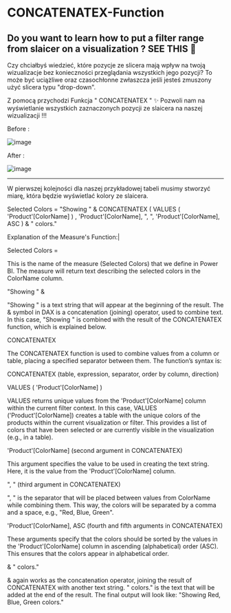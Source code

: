 # CONCATENATEX-Function
Do you want to learn how to put a filter range from slaicer on a visualization ? SEE THIS 🚀
----------------------
Czy chciałbyś wiedzieć, które pozycje ze slicera mają wpływ na twoją wizualizacje bez konieczności przeglądania wszystkich jego pozycji? 
To może być uciążliwe oraz czasochłonne zwłaszcza jeśli jesteś zmuszony użyć slicera typu "drop-down".

Z pomocą przychodzi Funkcja " CONCATENATEX " ✨ Pozwoli nam na wyświetlanie wszystkich zaznaczonych pozycji ze slaicera na naszej wizualizacji !!!

Before :  
 
![image](https://github.com/user-attachments/assets/6e5d0978-1269-4500-aaeb-0f1503a31d30)

After :

![image](https://github.com/user-attachments/assets/ac8d1037-09e1-421f-b764-e78499d63618)

-----------------------------

W pierwszej kolejności dla naszej przykładowej tabeli musimy stworzyć miarę, która będzie wyświetlać kolory ze slaicera.

Selected Colors = 
 "Showing " &
 CONCATENATEX ( 
    VALUES ( 'Product'[ColorName] ) ,
    'Product'[ColorName],
     ", ",
    'Product'[ColorName],
    ASC
 ) & " colors."

Explanation of the Measure's Function:|

Selected Colors =

This is the name of the measure (Selected Colors) that we define in Power BI. The measure will return text describing the selected colors in the ColorName column.

"Showing " &

"Showing " is a text string that will appear at the beginning of the result. The & symbol in DAX is a concatenation (joining) operator, used to combine text. In this case, "Showing " is combined with the result of the CONCATENATEX function, which is explained below.

CONCATENATEX

The CONCATENATEX function is used to combine values from a column or table, placing a specified separator between them. The function’s syntax is:

CONCATENATEX (table, expression, separator, order by column, direction)

VALUES ( 'Product'[ColorName] )

VALUES returns unique values from the 'Product'[ColorName] column within the current filter context. In this case, VALUES ('Product'[ColorName]) creates a table with the unique colors of the products within the current visualization or filter. This provides a list of colors that have been selected or are currently visible in the visualization (e.g., in a table).

'Product'[ColorName] (second argument in CONCATENATEX)

This argument specifies the value to be used in creating the text string. Here, it is the value from the 'Product'[ColorName] column.

", " (third argument in CONCATENATEX)

", " is the separator that will be placed between values from ColorName while combining them. This way, the colors will be separated by a comma and a space, e.g., "Red, Blue, Green".

'Product'[ColorName], ASC (fourth and fifth arguments in CONCATENATEX)

These arguments specify that the colors should be sorted by the values in the 'Product'[ColorName] column in ascending (alphabetical) order (ASC). This ensures that the colors appear in alphabetical order.

& " colors."

& again works as the concatenation operator, joining the result of CONCATENATEX with another text string. " colors." is the text that will be added at the end of the result. The final output will look like: "Showing Red, Blue, Green colors."

